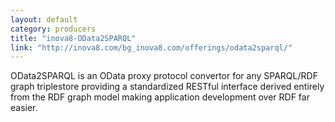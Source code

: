```yaml
---
layout: default
category: producers
title: "inova8-OData2SPARQL"
link: "http://inova8.com/bg_inova8.com/offerings/odata2sparql/"
---
```

OData2SPARQL is an OData proxy protocol convertor for any SPARQL/RDF graph triplestore providing a standardized  RESTful interface derived entirely from the RDF graph model making application development over RDF far easier.
